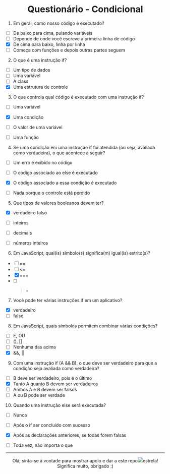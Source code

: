<h1 align="center">
Questionário - Condicional
</h1>


1. Em geral, como nosso código é executado?
- [ ] De baixo para cima, pulando variáveis
- [ ] Depende de onde você escreve a primeira linha de código
- [x] De cima para baixo, linha por linha
- [ ] Começa com funções e depois outras partes seguem

2. O que é uma instrução if?
- [ ] Um tipo de dados
- [ ] Uma variável
- [ ] A class
- [x] Uma estrutura de controle

3. O que controla qual código é executado com uma instrução if?
- [ ] Uma variável
- [x] Uma condição
- [ ] O valor de uma variável
- [ ] Uma função


4. Se uma condição em uma instrução if foi atendida (ou seja, avaliada como verdadeira), o que acontece a seguir?
- [ ] Um erro é exibido no código
- [ ] O código associado ao else é executado
- [x] O código associado a essa condição é executado
- [ ] Nada porque o controle está perdido


5.  Que tipos de valores booleanos devem ter?
- [x] verdadeiro falso
- [ ] inteiros
- [ ] decimais
- [ ] números inteiros


6. Em JavaScript, qual(is) símbolo(s) significa(m) igual(is) estrito(s)?
- [ ] ==
- [ ] <=
- [x] ===
- [ ] >=

7. Você pode ter várias instruções if em um aplicativo?
- [x] verdadeiro
- [ ] falso

8. Em JavaScript, quais símbolos permitem combinar várias condições?
- [ ] E, OU
- [ ] (), []
- [ ] Nenhuma das acima
- [x] &&, ||

9. Com uma instrução if (A && B), o que deve ser verdadeiro para que a condição seja avaliada como verdadeira?
- [ ] B deve ser verdadeiro, pois é o último
- [x] Tanto A quanto B devem ser verdadeiros
- [ ] Ambos A e B devem ser falsos
- [ ] A ou B pode ser verdade

10.  Quando uma instrução else será executada?
- [ ] Nunca
- [ ] Após o if ser concluído com sucesso
- [x] Após as declarações anteriores, se todas forem falsas
- [ ] Toda vez, não importa o que


--------
<p align="center">
 Olá, sinta-se à vontade para mostrar apoio e dar a este repo<img src="https://img.icons8.com/fluency/20/null/star.png"/>estrela! Significa muito, obrigado :) 
</p>